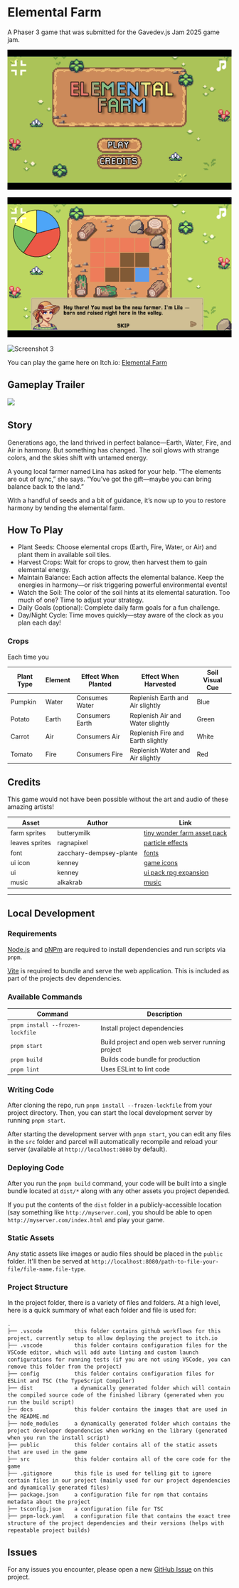 # Elemental Farm

A Phaser 3 game that was submitted for the Gavedev.js Jam 2025 game jam.

![Screenshot 1](/docs/screenshot1.png?raw=true 'Screenshot 1')

![Screenshot 2](/docs/screenshot2.png?raw=true 'Screenshot 2')

![Screenshot 3](/docs/screenshot5.png?raw=true 'Screenshot 3')

You can play the game here on Itch.io: [Elemental Farm](https://galemius.itch.io/elemental-farm)

## Gameplay Trailer

[<img src="https://i.ytimg.com/vi/-nPV9iv2Dmc/hqdefault.jpg">](https://youtu.be/-nPV9iv2Dmc "Elemental Farm Gameplay Trailer")

## Story

Generations ago, the land thrived in perfect balance—Earth, Water, Fire, and Air in harmony. But something has changed. The soil glows with strange colors, and the skies shift with untamed energy.

A young local farmer named Lina has asked for your help. “The elements are out of sync,” she says. “You’ve got the gift—maybe you can bring balance back to the land.”

With a handful of seeds and a bit of guidance, it’s now up to you to restore harmony by tending the elemental farm.

## How To Play

* Plant Seeds: Choose elemental crops (Earth, Fire, Water, or Air) and plant them in available soil tiles.
* Harvest Crops: Wait for crops to grow, then harvest them to gain elemental energy.
* Maintain Balance: Each action affects the elemental balance. Keep the energies in harmony—or risk triggering powerful environmental events!
* Watch the Soil: The color of the soil hints at its elemental saturation. Too much of one? Time to adjust your strategy.
* Daily Goals (optional): Complete daily farm goals for a fun challenge.
* Day/Night Cycle: Time moves quickly—stay aware of the clock as you plan each day!

### Crops

Each time you

| Plant Type | Element | Effect When Planted | Effect When Harvested | Soil Visual Cue |
| --- | --- | --- | --- | --- |
| Pumpkin | Water | Consumes Water | Replenish Earth and Air slightly | Blue |
| Potato | Earth | Consumers Earth | Replenish Air and Water slightly | Green |
| Carrot | Air | Consumers Air | Replenish Fire and Earth slightly | White |
| Tomato | Fire | Consumers Fire | Replenish Water and Air slightly | Red |

## Credits

This game would not have been possible without the art and audio of these amazing artists!

| Asset | Author | Link |
| ------| ------ | ---- |
| farm sprites | butterymilk | [tiny wonder farm asset pack](https://butterymilk.itch.io/tiny-wonder-farm-asset-pack) |
| leaves sprites | ragnapixel | [particle effects](https://ragnapixel.itch.io/particle-fxe) |
| font | zacchary-dempsey-plante | [fonts](https://www.dafont.com/pixellari.font) |
| ui icon | kenney | [game icons](https://kenney.nl/assets/game-icons) |
| ui | kenney | [ui pack rpg expansion](https://kenney.nl/assets/ui-pack-rpg-expansion) |
| music | alkakrab | [music](https://alkakrab.itch.io/free-10-rpg-game-ambient-tracks-music-pack-no-copyright) |

---

## Local Development

### Requirements

[Node.js](https://nodejs.org) and [pNPm](https://pnpm.io/) are required to install dependencies and run scripts via `pnpm`.

[Vite](https://vitejs.dev/) is required to bundle and serve the web application. This is included as part of the projects dev dependencies.

### Available Commands

| Command | Description |
|---------|-------------|
| `pnpm install --frozen-lockfile` | Install project dependencies |
| `pnpm start` | Build project and open web server running project |
| `pnpm build` | Builds code bundle for production |
| `pnpm lint` | Uses ESLint to lint code |

### Writing Code

After cloning the repo, run `pnpm install --frozen-lockfile` from your project directory. Then, you can start the local development
server by running `pnpm start`.

After starting the development server with `pnpm start`, you can edit any files in the `src` folder
and parcel will automatically recompile and reload your server (available at `http://localhost:8080`
by default).

### Deploying Code

After you run the `pnpm build` command, your code will be built into a single bundle located at
`dist/*` along with any other assets you project depended.

If you put the contents of the `dist` folder in a publicly-accessible location (say something like `http://myserver.com`),
you should be able to open `http://myserver.com/index.html` and play your game.

### Static Assets

Any static assets like images or audio files should be placed in the `public` folder. It'll then be served at `http://localhost:8080/path-to-file-your-file/file-name.file-type`.

### Project Structure

In the project folder, there is a variety of files and folders. At a high level, here is a quick summary of what each folder and file is used for:

```
.
├── .vscode          this folder contains github workflows for this project, currently setup to allow deploying the project to itch.io
├── .vscode          this folder contains configuration files for the VSCode editor, which will add auto linting and custom launch configurations for running tests (if you are not using VSCode, you can remove this folder from the project)
├── config           this folder contains configuration files for ESLint and TSC (the TypeScript Compiler)
├── dist             a dynamically generated folder which will contain the compiled source code of the finished library (generated when you run the build script)
├── docs             this folder contains the images that are used in the README.md
├── node_modules     a dynamically generated folder which contains the project developer dependencies when working on the library (generated when you run the install script)
├── public           this folder contains all of the static assets that are used in the game
├── src              this folder contains all of the core code for the game
├── .gitignore       this file is used for telling git to ignore certain files in our project (mainly used for our project dependencies and dynamically generated files)
├── package.json     a configuration file for npm that contains metadata about the project
├── tsconfig.json    a configuration file for TSC
├── pnpm-lock.yaml   a configuration file that contains the exact tree structure of the project dependencies and their versions (helps with repeatable project builds)
```

## Issues

For any issues you encounter, please open a new [GitHub Issue](https://github.com/devshareacademy/gamedevjam-2025-placeholder/issues) on this project.
